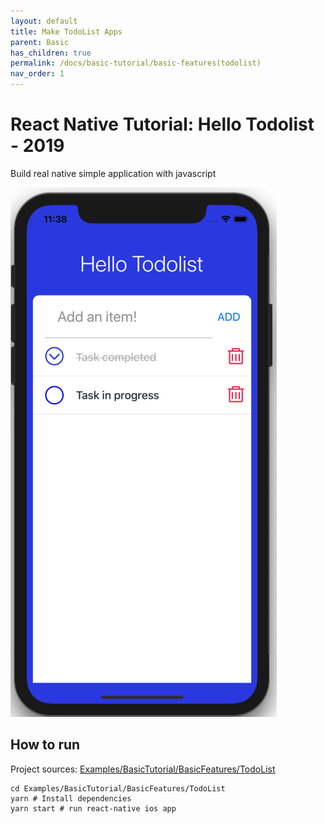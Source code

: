 ```yaml
---
layout: default
title: Make TodoList Apps
parent: Basic
has_children: true
permalink: /docs/basic-tutorial/basic-features(todolist)
nav_order: 1
---
```


# React Native Tutorial: Hello Todolist - 2019

Build real native simple application with javascript

![Hello](./images/toggle.png "Hello React Native")

## How to run

Project sources: [Examples/BasicTutorial/BasicFeatures/TodoList](https://github.com/JeffGuKang/react-native-tutorial/tree/master/Examples/BasicTutorial/BasicFeatures/TodoList)

```
cd Examples/BasicTutorial/BasicFeatures/TodoList
yarn # Install dependencies
yarn start # run react-native ios app
```
